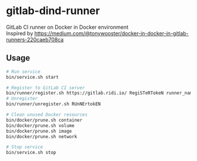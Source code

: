 # gitlab-dind-runner
GitLab CI runner on Docker in Docker environment  
Inspired by https://medium.com/@tonywooster/docker-in-docker-in-gitlab-runners-220caeb708ca

## Usage
```bash
# Run service
bin/service.sh start

# Register to GitLab CI server
bin/runner/register.sh https://gitlab.ridi.io/ RegiSTeRTokeN runner_name
# Unregister
bin/runner/unregister.sh RUnNErtokEN

# Clean unused Docker resources
bin/docker/prune.sh container
bin/docker/prune.sh volume
bin/docker/prune.sh image
bin/docker/prune.sh network

# Stop service
bin/service.sh stop
```

